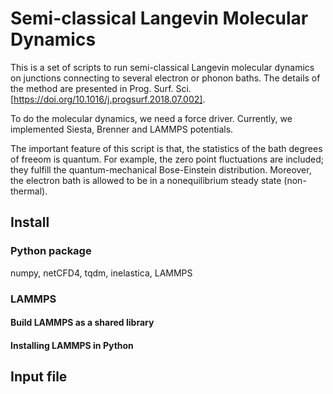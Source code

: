# Semi-classical Langevin Molecular Dynamics

This is a set of scripts to run semi-classical Langevin molecular dynamics on junctions connecting to several electron or phonon baths. The details of the method are presented in Prog. Surf. Sci. [<https://doi.org/10.1016/j.progsurf.2018.07.002]>.

To do the molecular dynamics, we need a force driver. Currently, we implemented Siesta, Brenner and LAMMPS potentials.

The important feature of this script is that, the statistics of the bath degrees of freeom is quantum. For example, the zero point fluctuations are included; they fulfill the quantum-mechanical Bose-Einstein distribution. Moreover, the electron bath is allowed to be in a nonequilibrium steady state (non-thermal).

## Install

### Python package

numpy, netCFD4, tqdm, inelastica, LAMMPS

### LAMMPS

#### Build LAMMPS as a shared library

#### Installing LAMMPS in Python

## Input file

